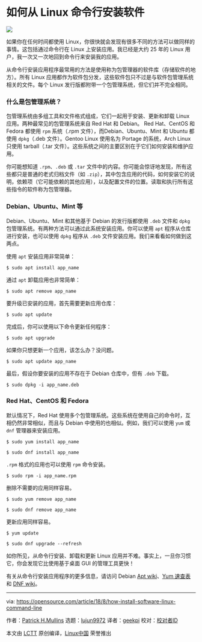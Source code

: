 如何从 Linux 命令行安装软件
======

![](https://opensource.com/sites/default/files/styles/image-full-size/public/lead-images/suitcase_container_bag.png?itok=q40lKCBY)

如果你在任何时间都使用 Linux，你很快就会发现有很多不同的方法可以做同样的事情。这包括通过命令行在 Linux 上安装应用。我已经是大约 25 年的 Linux 用户，我一次又一次地回到命令行来安装我的应用。

从命令行安装应用程序最常用的方法是使用称为包管理器的软件库（存储软件的地方）。所有 Linux 应用都作为软件包分发，这些软件包只不过是与软件包管理系统相关的文件。每个 Linux 发行版都附带一个包管理系统，但它们并不完全相同。

### 什么是包管理系统？

包管理系统由多组工具和文件格式组成，它们一起用于安装、更新和卸载 Linux 应用。两种最常见的包管理系统来自 Red Hat 和 Debian。 Red Hat、CentOS 和 Fedora 都使用 `rpm` 系统（.rpm 文件），而Debian、Ubuntu、Mint 和 Ubuntu 都使用 `dpkg`（.deb 文件）。Gentoo Linux 使用名为 Portage 的系统，Arch Linux 只使用 tarball（.tar 文件）。这些系统之间的主要区别在于它们如何安装和维护应用。

你可能想知道 `.rpm`、`.deb` 或 `.tar` 文件中的内容。你可能会惊讶地发现，所有这些都只是普通的老式归档文件（如 `.zip`），其中包含应用的代码，如何安装它的说明，依赖项（它可能依赖的其他应用），以及配置文件的位置。读取和执行所有这些指令的软件称为包管理器。

### Debian、Ubuntu、Mint 等

Debian、Ubuntu、Mint 和其他基于 Debian 的发行版都使用 `.deb` 文件和 `dpkg` 包管理系统。有两种方法可以通过此系统安装应用。你可以使用 `apt` 程序从仓库进行安装，也可以使用 `dpkg` 程序从 `.deb` 文件安装应用。我们来看看如何做到这两点。

使用 `apt` 安装应用非常简单：
```
$ sudo apt install app_name

```

通过 `apt` 卸载应用也非常简单：
```
$ sudo apt remove app_name

```

要升级已安装的应用，首先需要更新应用仓库：
```
$ sudo apt update

```

完成后，你可以使用以下命令更新任何程序：
```
$ sudo apt upgrade

```

如果你只想更新一个应用，该怎么办？没问题。
```
$ sudo apt update app_name

```

最后，假设你要安装的应用不存在于 Debian 仓库中，但有 `.deb` 下载。
```
$ sudo dpkg -i app_name.deb

```

###  Red Hat、CentOS 和 Fedora

默认情况下，Red Hat 使用多个包管理系统。这些系统在使用自己的命令时，互相仍然非常相似，而且与 Debian 中使用的也相似。例如，我们可以使用 `yum` 或 `dnf` 管理器来安装应用。
```
$ sudo yum install app_name

$ sudo dnf install app_name

```

`.rpm` 格式的应用也可以使用 `rpm` 命令安装。
```
$ sudo rpm -i app_name.rpm

```

删除不需要的应用同样容易。
```
$ sudo yum remove app_name

$ sudo dnf remove app_name

```

更新应用同样容易。
```
$ yum update

$ sudo dnf upgrade --refresh

```

如你所见，从命令行安装、卸载和更新 Linux 应用并不难。事实上，一旦你习惯它，你会发现它比使用基于桌面 GUI 的管理工具更快！

有关从命令行安装应用程序的更多信息，请访问 Debian [Apt wiki][1]、[Yum 速查表][2] 和 [DNF wiki][3]。

--------------------------------------------------------------------------------

via: https://opensource.com/article/18/8/how-install-software-linux-command-line

作者：[Patrick H.Mullins][a]
选题：[lujun9972](https://github.com/lujun9972)
译者：[geekpi](https://github.com/geekpi)
校对：[校对者ID](https://github.com/校对者ID)

本文由 [LCTT](https://github.com/LCTT/TranslateProject) 原创编译，[Linux中国](https://linux.cn/) 荣誉推出

[a]:https://opensource.com/users/pmullins
[1]:https://wiki.debian.org/Apt
[2]:https://access.redhat.com/articles/yum-cheat-sheet
[3]:https://fedoraproject.org/wiki/DNF?rd=Dnf
